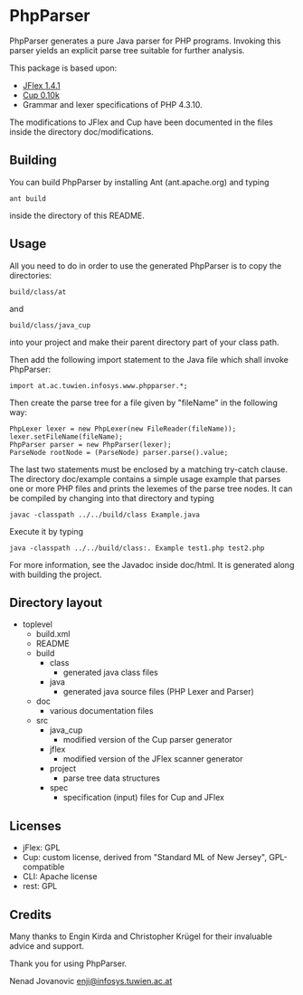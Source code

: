 # PhpParser

PhpParser generates a pure Java parser for PHP programs. Invoking this parser
yields an explicit parse tree suitable for further analysis.

This package is based upon:

- [JFlex 1.4.1](http://www.jflex.de/)
- [Cup 0.10k](http://www2.cs.tum.edu/projects/cup/)
- Grammar and lexer specifications of PHP 4.3.10.

The modifications to JFlex and Cup have been documented in the files inside
the directory doc/modifications.


## Building

You can build PhpParser by installing Ant (ant.apache.org) and typing

    ant build

inside the directory of this README.

## Usage

All you need to do in order to use the generated PhpParser is to copy the directories: 

    build/class/at 

and

    build/class/java_cup

into your project and make their parent directory part of your class path.

Then add the following import statement to the Java file which shall invoke PhpParser:

    import at.ac.tuwien.infosys.www.phpparser.*;

Then create the parse tree for a file given by "fileName" in the following way:

    PhpLexer lexer = new PhpLexer(new FileReader(fileName));
    lexer.setFileName(fileName);
    PhpParser parser = new PhpParser(lexer);
    ParseNode rootNode = (ParseNode) parser.parse().value;

The last two statements must be enclosed by a matching try-catch clause. The 
directory doc/example contains a simple usage example that parses one or more
PHP files and prints the lexemes of the parse tree nodes. It can be compiled by 
changing into that directory and typing

    javac -classpath ../../build/class Example.java

Execute it by typing

    java -classpath ../../build/class:. Example test1.php test2.php


For more information, see the Javadoc inside doc/html. It is generated along
with building the project.


## Directory layout
- toplevel 
  - build.xml
  - README
  - build
    - class
      - generated java class files
    - java
      - generated java source files (PHP Lexer and Parser)
  - doc
    - various documentation files
  - src
    - java_cup
      - modified version of the Cup parser generator
    - jflex
      - modified version of the JFlex scanner generator
    - project
      - parse tree data structures
    - spec
      - specification (input) files for Cup and JFlex

## Licenses

* jFlex: GPL
* Cup: custom license, derived from "Standard ML of New Jersey", GPL-compatible
* CLI: Apache license
* rest: GPL

## Credits

Many thanks to Engin Kirda and Christopher Krügel for their invaluable advice
and support.

Thank you for using PhpParser.

Nenad Jovanovic <enji@infosys.tuwien.ac.at>
